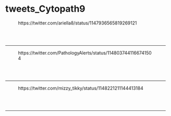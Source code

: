# tweets_Cytopath9


<figure class="wp-block-embed-twitter wp-block-embed is-type-rich">
<div class="wp-block-embed__wrapper">
https://twitter.com/ariella8/status/1147936565819269121</div></figure>
<br>
<br>
<hr>

<figure class="wp-block-embed-twitter wp-block-embed is-type-rich">
<div class="wp-block-embed__wrapper">
https://twitter.com/PathologyAlerts/status/1148037441166741504</div></figure>
<br>
<br>
<hr>

<figure class="wp-block-embed-twitter wp-block-embed is-type-rich">
<div class="wp-block-embed__wrapper">
https://twitter.com/mizzy_tikky/status/1148221211144413184</div></figure>
<br>
<br>
<hr>
